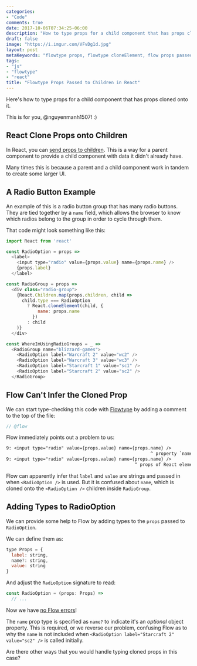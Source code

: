 ```yaml
---
categories:
- "Code"
comments: true
date: 2017-10-06T07:34:25-06:00
description: "How to type props for a child component that has props cloned onto it."
draft: false
image: "https://i.imgur.com/VFvDg1d.jpg"
layout: post
metaKeywords: "flowtype props, flowtype cloneElement, flow props passed to children"
tags:
- "js"
- "flowtype"
- "react"
title: "Flowtype Props Passed to Children in React"
---
```


Here's how to type props for a child component that has props cloned onto it.

<!--more-->

This is for you, @nguyenmanh1507! :)

## React Clone Props onto Children

In React, you can [send props to children](/post/send-props-to-children-react/).  This is a way for a parent component to provide a child component with data it didn't already have.  

Many times this is because a parent and a child component work in tandem to create some larger UI.

## A Radio Button Example

An example of this is a radio button group that has many radio buttons.  They are tied together by a `name` field, which allows the browser to know which radios belong to the group in order to cycle through them.

That code might look something like this:

```js
import React from 'react'

const RadioOption = props =>
  <label>
    <input type="radio" value={props.value} name={props.name} />
    {props.label}
  </label>

const RadioGroup = props =>
  <div class="radio-group">
    {React.Children.map(props.children, child =>
      child.type === RadioOption 
        ? React.cloneElement(child, {
            name: props.name
          })
        : child
    )}
  </div>

const WhereImUsingRadioGroups = _ => 
  <RadioGroup name="blizzard-games">
    <RadioOption label="Warcraft 2" value="wc2" />
    <RadioOption label="Warcraft 3" value="wc3" />
    <RadioOption label="Starcraft 1" value="sc1" />
    <RadioOption label="Starcraft 2" value="sc2" />
  </RadioGroup>
```

## Flow Can't Infer the Cloned Prop

We can start type-checking this code with [Flowtype](https://flow.org) by adding a comment to the top of the file:

```js
// @flow
```

Flow immediately points out a problem to us:

```txt
9: <input type="radio" value={props.value} name={props.name} />
                                                       ^ property `name`. Property not found in
9: <input type="radio" value={props.value} name={props.name} />
                                                 ^ props of React element `RadioOption`
```

Flow can apparently infer that `label` and `value` are strings and passed in when `<RadioOption />` is used.  But it is confused about `name`, which is cloned onto the `<RadioOption />` children inside `RadioGroup`.

## Adding Types to RadioOption

We can provide some help to Flow by adding types to the `props` passed to `RadioOption`.

We can define them as:

```js
type Props = {
  label: string,
  name?: string,
  value: string
}
```

And adjust the `RadioOption` signature to read:

```js
const RadioOption = (props: Props) =>
  // ...
```

Now we have [no Flow errors](https://flow.org/try/#0PQKgBAAgZgNg9gdzCYAoVBLAtgBzgJwBcwAlAUwEMBjYqfOLMAcn0pqfUIE8cywAFejgDOYALxgA3qjBgYFAEZkYALjDDC+DADsA5gBoZYbRSxkA-Go1a9h2QDcKMAK5krmnbtQBfdFGfaNBhw2qQUACbBAPI4hMHaABQ4QsJqgnAiAJRSRqyEzvihCUayADzySjAAfCWyYKU6OM7E3LxiAET4EcHtYI4uZGKSyRnCAHT9rt7GpoPDKWMmZtPANXV186NjFcq+66XAO9VGmT5+AUEhYZFwAOL0zjhJKdnSsnkFRbWlkfZgVPJhMIOl0bgBaXQPHDtNbrKTkaiEMYAYQAFhgYOFWNoxlgKE8RiIxlR0Zjsfp-qTwuJYXDKRjwmNWnwxKzrtFYvEwLU6eZSGwkQCQmQAKIwMhmbSEBIkhkUt50xVLNxgQnjZU8xXeU6KupqWWYzWZPZ1A6-WGnXyofyBOJXADqqLIrAAklgAKrCTwkbp3KHCBKvXJkfKFMDFfY+m73OCPGZmDoKGAYABeKYo+HCENmwhhmtKUY5dtCRw69ozVC6UGIACZepNBu0EFQ62BVvnC3AYsW5IplGWK1XiABmetOVwdZujtu002d7tc0vtADKhEHFGrYAAjGOBh1hFQdzOO76F1cl6v15vWw39y3eu39sBOzHHhazkA)!

The `name` prop type is specified as `name?` to indicate it's an _optional_ object property. This is required, or we reverse our problem, confusing Flow as to why the `name` is not included when `<RadioOption label="Starcraft 2" value="sc2" />` is called initially.

Are there other ways that you would handle typing cloned props in this case?
